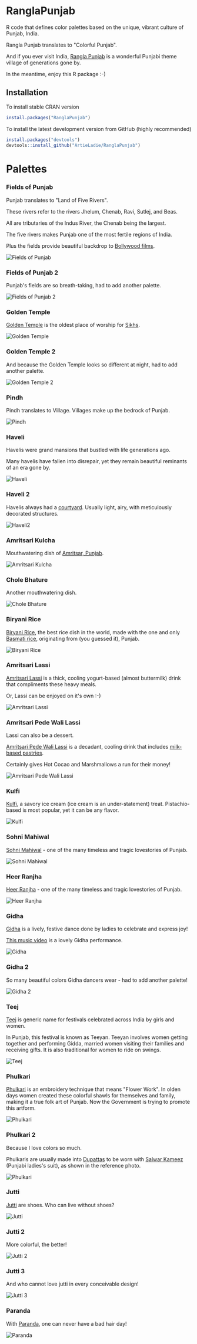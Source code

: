 # RanglaPunjab

R code that defines color palettes based on the unique, vibrant culture of Punjab, India. 

Rangla Punjab translates to "Colorful Punjab".

And if you ever visit India, [Rangla Punjab](https://haveli.co/rangla-punjab/) is a wonderful Punjabi theme village of generations gone by. 

In the meantime, enjoy this R package :-)

## Installation

To install stable CRAN version
```r
install.packages("RanglaPunjab")
```

To install the latest development version from GitHub (highly recommended)
```r
install.packages("devtools")
devtools::install_github("ArtieLadie/RanglaPunjab")
```
# Palettes

### Fields of Punjab

Punjab translates to "Land of Five Rivers". 

These rivers refer to the rivers Jhelum, Chenab, Ravi, Sutlej, and Beas. 

All are tributaries of the Indus River, the Chenab being the largest. 

The five rivers makes Punjab one of the most fertile regions of India. 

Plus the fields provide beautiful backdrop to [Bollywood films](https://www.news18.com/news/lifestyle/10-bollywood-films-that-will-make-you-love-punjab-even-more-1019780.html).

![Fields of Punjab](https://github.com/ArtieLadie/RanglaPunjab/blob/master/inst/img/fieldsofpunjab.jpg)

### Fields of Punjab 2

Punjab's fields are so breath-taking, had to add another palette.

![Fields of Punjab 2](https://github.com/ArtieLadie/RanglaPunjab/blob/master/inst/img/fieldsofpunjab2.jpg)

### Golden Temple

[Golden Temple](http://www.northsouthtravel.com/10-interesting-facts-about-the-golden-temple) is the oldest place of worship for [Sikhs](https://www.sikhnet.com/pages/who-are-sikhs-what-is-sikhism).

![Golden Temple](https://github.com/ArtieLadie/RanglaPunjab/blob/master/inst/img/goldentemple.jpg)

### Golden Temple 2

And because the Golden Temple looks so different at night, had to add another palette.

![Golden Temple 2](https://github.com/ArtieLadie/RanglaPunjab/blob/master/inst/img/goldentemple2.jpg)

### Pindh

Pindh translates to Village. Villages make up the bedrock of Punjab.

![Pindh](https://github.com/ArtieLadie/RanglaPunjab/blob/master/inst/img/pindh.jpg)

### Haveli

Havelis were grand mansions that bustled with life generations ago. 

Many havelis have fallen into disrepair, yet they remain beautiful reminants of an era gone by.

![Haveli](https://github.com/ArtieLadie/RanglaPunjab/blob/master/inst/img/haveli.jpg)

### Haveli 2

Havelis always had a [courtyard](https://en.wikipedia.org/wiki/Haveli). Usually light, airy, with meticulously decorated structures.

![Haveli2](https://github.com/ArtieLadie/RanglaPunjab/blob/master/inst/img/haveli2.jpg)

### Amritsari Kulcha

Mouthwatering dish of [Amritsar, Punjab](https://wikitravel.org/en/Amritsar).

![Amritsari Kulcha](https://github.com/ArtieLadie/RanglaPunjab/blob/master/inst/img/amritsarikulcha.jpg)

### Chole Bhature

Another mouthwatering dish.

![Chole Bhature](https://github.com/ArtieLadie/RanglaPunjab/blob/master/inst/img/cholebhature.jpg)

### Biryani Rice

[Biryani Rice](https://en.wikipedia.org/wiki/Biryani), the best rice dish in the world, made with the one and only [Basmati rice](https://en.wikipedia.org/wiki/Basmati), originating from (you guessed it), Punjab.

![Biryani Rice](https://github.com/ArtieLadie/RanglaPunjab/blob/master/inst/img/biryanirice.jpg)

### Amritsari Lassi

[Amritsari Lassi](https://www.youtube.com/watch?v=9QuPPmOYs6U) is a thick, cooling yogurt-based (almost buttermilk) drink that compliments these heavy meals.

Or, Lassi can be enjoyed on it's own :-)

![Amritsari Lassi](https://github.com/ArtieLadie/RanglaPunjab/blob/master/inst/img/amritsarilassi.jpg)

### Amritsari Pede Wali Lassi

Lassi can also be a dessert.

[Amritsari Pede Wali Lassi](https://www.bigbasket.com/cookbook/recipes/2329/amritsari-pede-wali-lassi/?nc=bt) is a decadant, cooling drink that includes [milk-based pastries](https://www.milkmaid.in/recipes/malai-peda).

Certainly gives Hot Cocao and Marshmallows a run for their money!

![Amritsari Pede Wali Lassi](https://github.com/ArtieLadie/RanglaPunjab/blob/master/inst/img/amritsaripedewalilassi.jpg)

### Kulfi

[Kulfi](http://www.grubstreet.com/2015/06/babu-ji-traditional-kulfi.html), a savory ice cream (ice cream is an under-statement) treat. Pistachio-based is most popular, yet it can be any flavor.

![Kulfi](https://github.com/ArtieLadie/RanglaPunjab/blob/master/inst/img/kulfi.jpg)

### Sohni Mahiwal

[Sohni Mahiwal](https://akhizmunawar.wordpress.com/2016/11/01/the-tragic-love-story-of-sohni-mahiwal/) - one of the many timeless and tragic lovestories of Punjab.

![Sohni Mahiwal](https://github.com/ArtieLadie/RanglaPunjab/blob/master/inst/img/sohnimahiwal.jpg)

### Heer Ranjha

[Heer Ranjha](https://multoghost.wordpress.com/2016/06/06/the-marriage-of-heer-and-ranjha-a-punjabi-love-story/) - one of the many timeless and tragic lovestories of Punjab.

![Heer Ranjha](https://github.com/ArtieLadie/RanglaPunjab/blob/master/inst/img/heerranjha.jpg)

### Gidha

[Gidha](http://www.utsavpedia.com/cultural-connections/evergreen-folk-dance-from-punjab-giddha/) is a lively, festive dance done by ladies to celebrate and express joy!

[This music video](https://www.youtube.com/watch?v=W98G7oHytCE) is a lovely Gidha performance.

![Gidha](https://github.com/ArtieLadie/RanglaPunjab/blob/master/inst/img/gidha.jpg)

### Gidha 2

So many beautiful colors Gidha dancers wear - had to add another palette!

![Gidha 2](https://github.com/ArtieLadie/RanglaPunjab/blob/master/inst/img/gidha2.jpg)

### Teej

[Teej](https://en.wikipedia.org/wiki/Teeyan) is generic name for festivals celebrated across India by girls and women. 

In Punjab, this festival is known as Teeyan. Teeyan involves women getting together and performing Gidda, married women visiting their families and receiving gifts. It is also traditional for women to ride on swings.

![Teej](https://github.com/ArtieLadie/RanglaPunjab/blob/master/inst/img/teej.jpg)

### Phulkari

[Phulkari](https://en.wikipedia.org/wiki/Phulkari) is an embroidery technique that means "Flower Work". In olden days women created these colorful shawls for themselves and family, making it a true folk art of Punjab. Now the Government is trying to promote this artform.

![Phulkari](https://github.com/ArtieLadie/RanglaPunjab/blob/master/inst/img/phulkari.jpg)

### Phulkari 2

Because I love colors so much.

Phulkaris are usually made into [Dupattas](https://simple.wikipedia.org/wiki/Dupatta) to be worn with [Salwar Kameez](http://www.panashindia.com/salwar/punjabi-suits) (Punjabi ladies's suit), as shown in the reference photo.

![Phulkari](https://github.com/ArtieLadie/RanglaPunjab/blob/master/inst/img/phulkari2.jpg)

### Jutti

[Jutti](https://en.wikipedia.org/wiki/Jutti) are shoes. Who can live without shoes?

![Jutti](https://github.com/ArtieLadie/RanglaPunjab/blob/master/inst/img/jutti.jpg)

### Jutti 2

More colorful, the better!

![Jutti 2](https://github.com/ArtieLadie/RanglaPunjab/blob/master/inst/img/jutti2.jpg)

### Jutti 3

And who cannot love jutti in every conceivable design!

![Jutti 3](https://github.com/ArtieLadie/RanglaPunjab/blob/master/inst/img/jutti3.jpg)

### Paranda

With [Paranda](https://www.utsavpedia.com/attires/paranda-or-parandi-from-punjab/), one can never have a bad hair day!

![Paranda](https://github.com/ArtieLadie/RanglaPunjab/blob/master/inst/img/paranda.jpg)
